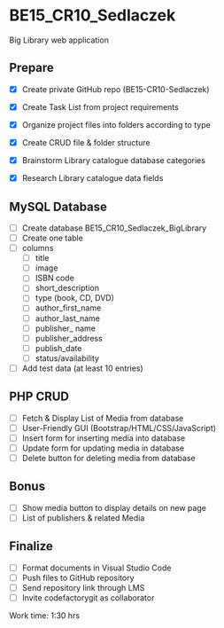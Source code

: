 # BE15_CR10_Sedlaczek
Big Library web application

## Prepare
- [x] Create private GitHub repo (BE15-CR10-Sedlaczek)
- [x] Create Task List from project requirements
- [x] Organize project files into folders according to type
- [x] Create CRUD file & folder structure

- [x] Brainstorm Library catalogue database categories
- [x] Research Library catalogue data fields

## MySQL Database 
- [ ] Create database BE15_CR10_Sedlaczek_BigLibrary
- [ ] Create one table
- [ ] columns
  - [ ] title
  - [ ] image
  - [ ] ISBN code
  - [ ] short_description
  - [ ] type (book, CD, DVD)
  - [ ] author_first_name
  - [ ] author_last_name
  - [ ] publisher_ name
  - [ ] publisher_address
  - [ ] publish_date
  - [ ] status/availability
- [ ] Add test data (at least 10 entries)

## PHP CRUD
- [ ] Fetch & Display List of Media from database
- [ ] User-Friendly GUI (Bootstrap/HTML/CSS/JavaScript)
- [ ] Insert form for inserting media into database
- [ ] Update form for updating media in database
- [ ] Delete button for deleting media from database

## Bonus
- [ ] Show media button to display details on new page
- [ ] List of publishers & related Media

## Finalize
- [ ] Format documents in Visual Studio Code
- [ ] Push files to GitHub repository
- [ ] Send repository link through LMS
- [ ] Invite codefactorygit as collaborator

Work time: 1:30 hrs